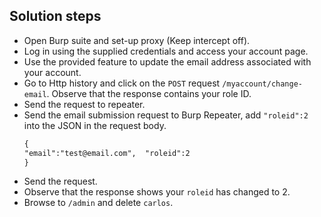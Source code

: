 ## Solution steps

- Open Burp suite and set-up proxy (Keep intercept off).
- Log in using the supplied credentials and access your account page.
- Use the provided feature to update the email address associated with your account.
- Go to Http history and click on the `POST` request `/myaccount/change-email`. Observe that the response contains your role ID.
- Send the request to repeater.
- Send the email submission request to Burp Repeater, add `"roleid":2` into the JSON in the request body.
  ```html
  {
  "email":"test@email.com",  "roleid":2
  }
- Send the request.
- Observe that the response shows your `roleid` has changed to 2.
- Browse to `/admin` and delete `carlos`.
